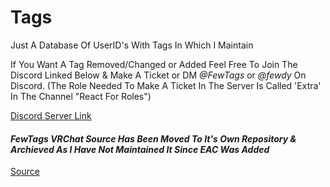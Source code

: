 # Tags
Just A Database Of UserID's With Tags In Which I Maintain

If You Want A Tag Removed/Changed or Added Feel Free To Join The Discord Linked Below & Make A Ticket or DM *@FewTags* or *@fewdy* On Discord.
(The Role Needed To Make A Ticket In The Server Is Called 'Extra' In The Channel "React For Roles")

[Discord Server Link](https://discord.gg/A4QwEZJY6f)

#### *FewTags VRChat Source Has Been Moved To It's Own Repository & Archieved As I Have Not Maintained It Since EAC Was Added*
[Source](https://github.com/Fewdys/FewTags-VRC-Source)
